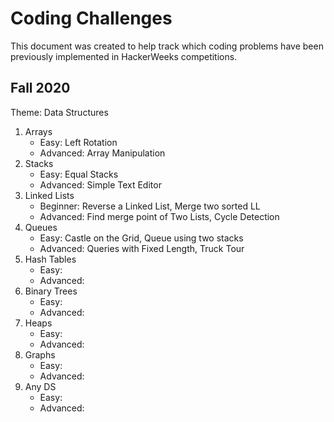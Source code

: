 # Coding Challenges
This document was created to help track which coding problems have been previously implemented in HackerWeeks competitions.

## Fall 2020
Theme: Data Structures
1. Arrays
    * Easy: Left Rotation
    * Advanced: Array Manipulation
2. Stacks
    * Easy: Equal Stacks
    * Advanced: Simple Text Editor
3. Linked Lists
    * Beginner: Reverse a Linked List, Merge two sorted LL
    * Advanced: Find merge point of Two Lists, Cycle Detection
4. Queues
    * Easy: Castle on the Grid, Queue using two stacks
    * Advanced: Queries with Fixed Length, Truck Tour
5. Hash Tables
    * Easy: 
    * Advanced: 
6. Binary Trees
    * Easy: 
    * Advanced:
7. Heaps
    * Easy: 
    * Advanced:
8. Graphs
    * Easy: 
    * Advanced:
9. Any DS
    * Easy: 
    * Advanced:
